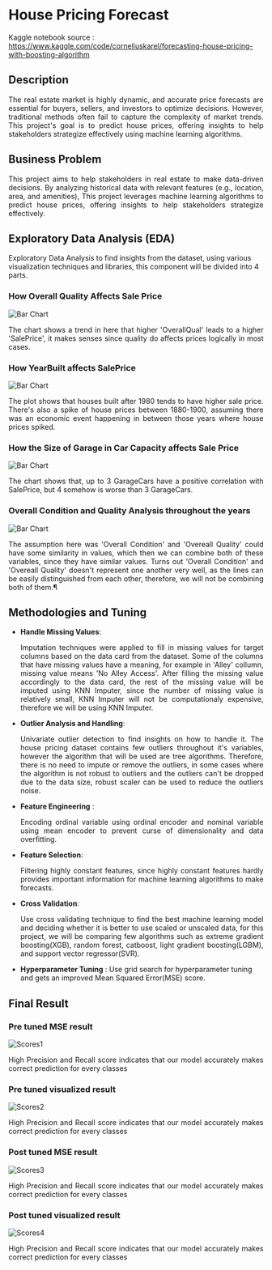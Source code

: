 # House Pricing Forecast
Kaggle notebook source : https://www.kaggle.com/code/corneliuskarel/forecasting-house-pricing-with-boosting-algorithm

## Description
<p align="justify"> The real estate market is highly dynamic, and accurate price forecasts are essential for buyers, sellers, and investors to optimize decisions. However, traditional methods often fail to capture the complexity of market trends. This project's goal is to predict house prices, offering insights to help stakeholders strategize effectively using machine learning algorithms.
</p>

## Business Problem
<p align="justify"> This project aims to help stakeholders in real estate to make data-driven decisions. By analyzing historical data with relevant features (e.g., location, area, and amenities), This project leverages machine learning algorithms to predict house prices, offering insights to help stakeholders strategize effectively.
</p>

## Exploratory Data Analysis (EDA)
Exploratory Data Analysis to find insights from the dataset, using various visualization techniques and libraries, this component will be divided into 4 parts.

### How Overall Quality Affects Sale Price
![Bar Chart](img/OverallQualVsSP.png)

<p align="justify"> The chart shows a trend in here that higher 'OverallQual' leads to a higher 'SalePrice', it makes senses since quality do affects prices logically in most cases.
</p>

### How YearBuilt affects SalePrice
![Bar Chart](img/YearBuiltVsSP.png)

<p align="justify"> The plot shows that houses built after 1980 tends to have higher sale price. There's also a spike of house prices between 1880-1900, assuming there was an economic event happening in between those years where house prices spiked.
</p>

### How the Size of Garage in Car Capacity affects Sale Price
![Bar Chart](img/GarageCarsVsSP.png)

<p align="justify">The chart shows that, up to 3 GarageCars have a positive correlation with SalePrice, but 4 somehow is worse than 3 GarageCars.
</p>

### Overall Condition and Quality Analysis throughout the years
![Bar Chart](img/OverallCondVsOverallQual.png)

<p align="justify">The assumption here was 'Overall Condition' and 'Overeall Quality' could have some similarity in values, which then we can combine both of these variables, since they have similar values. Turns out 'Overall Condition' and 'Overeall Quality' doesn't represent one another very well, as the lines can be easily distinguished from each other, therefore, we will not be combining both of them.¶
</p>

## Methodologies and Tuning
- **Handle Missing Values**: <p align="justify">Imputation techniques were applied to fill in missing values for target columns based on the data card from the dataset. Some of the columns that have missing values have a meaning, for example in 'Alley' collumn, missing value means 'No Alley Access'. After filling the missing value accordingly to the data card, the rest of the missing value will be imputed using KNN Imputer, since the number of missing value is relatively small, KNN Imputer will not be computationaly expensive, therefore we will be using KNN Imputer.</p>
- **Outlier Analysis and Handling**: <p align="justify">Univariate outlier detection to find insights on how to handle it. The house pricing dataset contains few outliers throughout it's variables, however the algorithm that will be used are tree algorithms. Therefore, there is no need to impute or remove the outliers, in some cases where the algorithm is not robust to outliers and the outliers can't be dropped due to the data size, robust scaler can be used to reduce the outliers noise.</p>
- **Feature Engineering** : <p align="justify">Encoding ordinal variable using ordinal encoder and nominal variable using mean encoder to prevent curse of dimensionality and data overfitting.</p>
- **Feature Selection**: <p align="justify">Filtering highly constant features, since highly constant features hardly provides important information for machine learning algorithms to make forecasts.</p>
- **Cross Validation**: <p align="justify">Use cross validating technique to find the best machine learning model and deciding whether it is better to use scaled or unscaled data, for this project, we will be comparing few algorithms such as extreme gradient boosting(XGB), random forest, catboost, light gradient boosting(LGBM), and support vector regressor(SVR). </p>
- **Hyperparameter Tuning** : Use grid search for hyperparameter tuning and gets an improved Mean Squared Error(MSE) score. 

## Final Result 

### Pre tuned MSE result
![Scores1](img/PreTunedMSE.png)
<p align="justify">High Precision and Recall score indicates that our model accurately makes correct prediction for every classes
</p>

### Pre tuned visualized result
![Scores2](img/PreTunedRes.png)
<p align="justify">High Precision and Recall score indicates that our model accurately makes correct prediction for every classes
</p>

### Post tuned MSE result
![Scores3](img/AfterTunedMSE.png)
<p align="justify">High Precision and Recall score indicates that our model accurately makes correct prediction for every classes
</p>

### Post tuned visualized result
![Scores4](img/AfterTunedMSE.png)
<p align="justify">High Precision and Recall score indicates that our model accurately makes correct prediction for every classes
</p>
